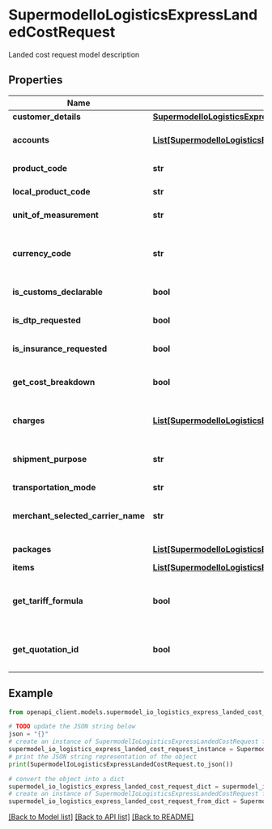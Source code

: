 # SupermodelIoLogisticsExpressLandedCostRequest

Landed cost request model description

## Properties

Name | Type | Description | Notes
------------ | ------------- | ------------- | -------------
**customer_details** | [**SupermodelIoLogisticsExpressLandedCostRequestCustomerDetails**](SupermodelIoLogisticsExpressLandedCostRequestCustomerDetails.md) |  | 
**accounts** | [**List[SupermodelIoLogisticsExpressAccount]**](SupermodelIoLogisticsExpressAccount.md) | Please enter all the DHL Express accounts and types to be used for this shipment | 
**product_code** | **str** | Please enter DHL Express Global Product code | [optional] 
**local_product_code** | **str** | Please enter DHL Express Local Product code | [optional] 
**unit_of_measurement** | **str** | Please enter Unit of measurement - metric,imperial | 
**currency_code** | **str** | Currency code for the item price (the product being sold) and freight charge. The Landed Cost calculation result will be returned in this defined currency | 
**is_customs_declarable** | **bool** | Set this to true is shipment contains declarable content | 
**is_dtp_requested** | **bool** | Set this to true if you want DHL EXpress product Duties and Taxes Paid outside shipment destination | [optional] 
**is_insurance_requested** | **bool** | Set this true if you ask for DHL Express insurance service | [optional] 
**get_cost_breakdown** | **bool** | Allowed values &#39;true&#39; - item cost breakdown will be returned, &#39;false&#39; - item cost breakdown will not be returned | 
**charges** | [**List[SupermodelIoLogisticsExpressLandedCostRequestChargesInner]**](SupermodelIoLogisticsExpressLandedCostRequestChargesInner.md) | Please provide any additional charges you would like to include in total cost calculation | [optional] 
**shipment_purpose** | **str** | Possible values:&lt;BR&gt;      commercial: B2B&lt;BR&gt;      personal: B2C&lt;BR&gt;      commercia&#39;: B2B&lt;BR&gt;      personal: B2C | [optional] 
**transportation_mode** | **str** |  | [optional] 
**merchant_selected_carrier_name** | **str** | Carrier being used to ship with. Allowed values are:&lt;BR&gt;      &#39;DHL&#39;,&#39;UPS&#39;,&#39;FEDEX&#39;,&#39;TNT&#39;,&#39;POST&#39;,&lt;BR&gt;      &#39;OTHERS&#39; | [optional] 
**packages** | [**List[SupermodelIoLogisticsExpressPackageRR]**](SupermodelIoLogisticsExpressPackageRR.md) | Here you can define properties per package | 
**items** | [**List[SupermodelIoLogisticsExpressLandedCostRequestItemsInner]**](SupermodelIoLogisticsExpressLandedCostRequestItemsInner.md) |  | 
**get_tariff_formula** | **bool** | Allowed values &#39;true&#39; - tariff formula on item and shipment level will be returned, &#39;false&#39; - tariff formula on item and shipment level will not be returned | [optional] 
**get_quotation_id** | **bool** | Allowed values &#39;true&#39; - quotation ID on shipment level will be returned, &#39;false&#39; - quotation ID on shipment level will not be returned | [optional] 

## Example

```python
from openapi_client.models.supermodel_io_logistics_express_landed_cost_request import SupermodelIoLogisticsExpressLandedCostRequest

# TODO update the JSON string below
json = "{}"
# create an instance of SupermodelIoLogisticsExpressLandedCostRequest from a JSON string
supermodel_io_logistics_express_landed_cost_request_instance = SupermodelIoLogisticsExpressLandedCostRequest.from_json(json)
# print the JSON string representation of the object
print(SupermodelIoLogisticsExpressLandedCostRequest.to_json())

# convert the object into a dict
supermodel_io_logistics_express_landed_cost_request_dict = supermodel_io_logistics_express_landed_cost_request_instance.to_dict()
# create an instance of SupermodelIoLogisticsExpressLandedCostRequest from a dict
supermodel_io_logistics_express_landed_cost_request_from_dict = SupermodelIoLogisticsExpressLandedCostRequest.from_dict(supermodel_io_logistics_express_landed_cost_request_dict)
```
[[Back to Model list]](../README.md#documentation-for-models) [[Back to API list]](../README.md#documentation-for-api-endpoints) [[Back to README]](../README.md)


